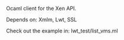 Ocaml client for the Xen API.

Depends on: Xmlm, Lwt, SSL

Check out the example in: lwt_test/list_vms.ml



